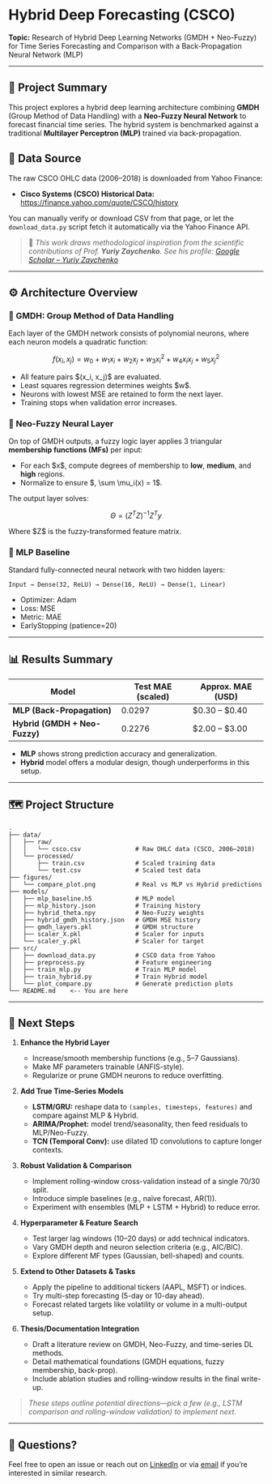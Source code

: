 # Hybrid Deep Forecasting (CSCO)

**Topic:** Research of Hybrid Deep Learning Networks (GMDH + Neo-Fuzzy) for Time Series Forecasting and Comparison with a Back-Propagation Neural Network (MLP)

---

## 🧠 Project Summary

This project explores a hybrid deep learning architecture combining **GMDH** (Group Method of Data Handling) with a **Neo-Fuzzy Neural Network** to forecast financial time series. The hybrid system is benchmarked against a traditional **Multilayer Perceptron (MLP)** trained via back-propagation. 

## 📁 Data Source

The raw CSCO OHLC data (2006–2018) is downloaded from Yahoo Finance:

- **Cisco Systems (CSCO) Historical Data:**  
  https://finance.yahoo.com/quote/CSCO/history

You can manually verify or download CSV from that page, or let the `download_data.py` script fetch it automatically via the Yahoo Finance API.


> 🧾 *This work draws methodological inspiration from the scientific contributions of Prof. **Yuriy Zaychenko**. See his profile: [Google Scholar – Yuriy Zaychenko](https://scholar.google.com.ua/citations?user=mzGS8GrJhKEC&hl=ua)*

---

## ⚙️ Architecture Overview

### 🔹 GMDH: Group Method of Data Handling

Each layer of the GMDH network consists of polynomial neurons, where each neuron models a quadratic function:

$$
f(x_i, x_j) = w_0 + w_1x_i + w_2x_j + w_3x_i^2 + w_4x_ix_j + w_5x_j^2
$$

* All feature pairs \$(x\_i, x\_j)\$ are evaluated.
* Least squares regression determines weights \$w\$.
* Neurons with lowest MSE are retained to form the next layer.
* Training stops when validation error increases.

### 🔹 Neo-Fuzzy Neural Layer

On top of GMDH outputs, a fuzzy logic layer applies 3 triangular **membership functions (MFs)** per input:

* For each \$x\$, compute degrees of membership to **low**, **medium**, and **high** regions.
* Normalize to ensure \$, \sum \mu\_i(x) = 1\$.

The output layer solves:

$$
\Theta = (Z^T Z)^{-1} Z^T y
$$

Where \$Z\$ is the fuzzy-transformed feature matrix.

### 🔹 MLP Baseline

Standard fully-connected neural network with two hidden layers:

```
Input → Dense(32, ReLU) → Dense(16, ReLU) → Dense(1, Linear)
```

* Optimizer: Adam
* Loss: MSE
* Metric: MAE
* EarlyStopping (patience=20)

---

## 📊 Results Summary

| Model                         | Test MAE (scaled) | Approx. MAE (USD) |
| ----------------------------- | ----------------- | ----------------- |
| **MLP (Back-Propagation)**    | 0.0297            | \$0.30 – \$0.40   |
| **Hybrid (GMDH + Neo-Fuzzy)** | 0.2276            | \$2.00 – \$3.00   |

* **MLP** shows strong prediction accuracy and generalization.
* **Hybrid** model offers a modular design, though underperforms in this setup.

---

## 🗺️ Project Structure

```
.
├── data/
│   ├── raw/
│   │   └── csco.csv               # Raw OHLC data (CSCO, 2006–2018)
│   └── processed/
│       ├── train.csv              # Scaled training data
│       └── test.csv               # Scaled test data
├── figures/
│   └── compare_plot.png           # Real vs MLP vs Hybrid predictions
├── models/
│   ├── mlp_baseline.h5            # MLP model
│   ├── mlp_history.json           # Training history
│   ├── hybrid_theta.npy           # Neo-Fuzzy weights
│   ├── hybrid_gmdh_history.json   # GMDH MSE history
│   ├── gmdh_layers.pkl            # GMDH structure
│   ├── scaler_X.pkl               # Scaler for inputs
│   └── scaler_y.pkl               # Scaler for target
├── src/
│   ├── download_data.py           # CSCO data from Yahoo
│   ├── preprocess.py              # Feature engineering
│   ├── train_mlp.py               # Train MLP model
│   ├── train_hybrid.py            # Train Hybrid model
│   └── plot_compare.py            # Generate prediction plots
└── README.md    <-- You are here
```

---

## 🔭 Next Steps

1. **Enhance the Hybrid Layer**  
   - Increase/smooth membership functions (e.g., 5–7 Gaussians).  
   - Make MF parameters trainable (ANFIS-style).  
   - Regularize or prune GMDH neurons to reduce overfitting.

2. **Add True Time-Series Models**  
   - **LSTM/GRU:** reshape data to `(samples, timesteps, features)` and compare against MLP & Hybrid.  
   - **ARIMA/Prophet:** model trend/seasonality, then feed residuals to MLP/Neo-Fuzzy.  
   - **TCN (Temporal Conv):** use dilated 1D convolutions to capture longer contexts.

3. **Robust Validation & Comparison**  
   - Implement rolling-window cross-validation instead of a single 70/30 split.  
   - Introduce simple baselines (e.g., naïve forecast, AR(1)).  
   - Experiment with ensembles (MLP + LSTM + Hybrid) to reduce error.

4. **Hyperparameter & Feature Search**  
   - Test larger lag windows (10–20 days) or add technical indicators.  
   - Vary GMDH depth and neuron selection criteria (e.g., AIC/BIC).  
   - Explore different MF types (Gaussian, bell-shaped) and counts.

5. **Extend to Other Datasets & Tasks**  
   - Apply the pipeline to additional tickers (AAPL, MSFT) or indices.  
   - Try multi-step forecasting (5-day or 10-day ahead).  
   - Forecast related targets like volatility or volume in a multi-output setup.

6. **Thesis/Documentation Integration**  
   - Draft a literature review on GMDH, Neo-Fuzzy, and time-series DL methods.  
   - Detail mathematical foundations (GMDH equations, fuzzy membership, back-prop).  
   - Include ablation studies and rolling-window results in the final write-up.

> *These steps outline potential directions—pick a few (e.g., LSTM comparison and rolling-window validation) to implement next.*

---

## 🙋 Questions?

Feel free to open an issue or reach out on [LinkedIn](https://www.linkedin.com/in/olha--tytarenko/) or via [email](mailto:olhatytarenko03@gmail.com) if you’re interested in similar research.
